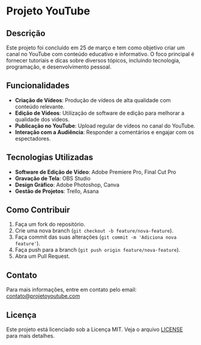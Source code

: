 # Projeto YouTube

## Descrição
Este projeto foi concluído em 25 de março e tem como objetivo criar um canal no YouTube com conteúdo educativo e informativo. O foco principal é fornecer tutoriais e dicas sobre diversos tópicos, incluindo tecnologia, programação, e desenvolvimento pessoal.

## Funcionalidades
- **Criação de Vídeos**: Produção de vídeos de alta qualidade com conteúdo relevante.
- **Edição de Vídeos**: Utilização de software de edição para melhorar a qualidade dos vídeos.
- **Publicação no YouTube**: Upload regular de vídeos no canal do YouTube.
- **Interação com a Audiência**: Responder a comentários e engajar com os espectadores.

## Tecnologias Utilizadas
- **Software de Edição de Vídeo**: Adobe Premiere Pro, Final Cut Pro
- **Gravação de Tela**: OBS Studio
- **Design Gráfico**: Adobe Photoshop, Canva
- **Gestão de Projetos**: Trello, Asana

## Como Contribuir
1. Faça um fork do repositório.
2. Crie uma nova branch (`git checkout -b feature/nova-feature`).
3. Faça commit das suas alterações (`git commit -m 'Adiciona nova feature'`).
4. Faça push para a branch (`git push origin feature/nova-feature`).
5. Abra um Pull Request.

## Contato
Para mais informações, entre em contato pelo email: contato@projetoyoutube.com

## Licença
Este projeto está licenciado sob a Licença MIT. Veja o arquivo [LICENSE](LICENSE) para mais detalhes.